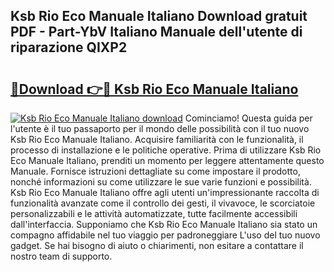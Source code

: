 ## Ksb Rio Eco Manuale Italiano Download gratuit PDF - Part-YbV Italiano Manuale dell'utente di riparazione QIXP2

# <h2><a href="http://dfc3gt.blite.top/?on=Ksb+Rio+Eco+Manuale+Italiano">🔗Download 👉🔴 Ksb Rio Eco Manuale Italiano</a></h2>

[![Ksb Rio Eco Manuale Italiano download](https://i.imgur.com/lujVjoI.png)](http://dfc3gt.blite.top/?on=Ksb+Rio+Eco+Manuale+Italiano)
Cominciamo! Questa guida per l'utente è il tuo passaporto per il mondo delle possibilità con il tuo nuovo Ksb Rio Eco Manuale Italiano. Acquisire familiarità con le funzionalità, il processo di installazione e le politiche operative. Prima di utilizzare Ksb Rio Eco Manuale Italiano, prenditi un momento per leggere attentamente questo Manuale. Fornisce istruzioni dettagliate su come impostare il prodotto, nonché informazioni su come utilizzare le sue varie funzioni e possibilità. Ksb Rio Eco Manuale Italiano offre agli utenti un'impressionante raccolta di funzionalità avanzate come il controllo dei gesti, il vivavoce, le scorciatoie personalizzabili e le attività automatizzate, tutte facilmente accessibili dall'interfaccia. Supponiamo che Ksb Rio Eco Manuale Italiano sia stato un compagno affidabile nel tuo viaggio per padroneggiare L'uso del tuo nuovo gadget. Se hai bisogno di aiuto o chiarimenti, non esitare a contattare il nostro team di supporto.
